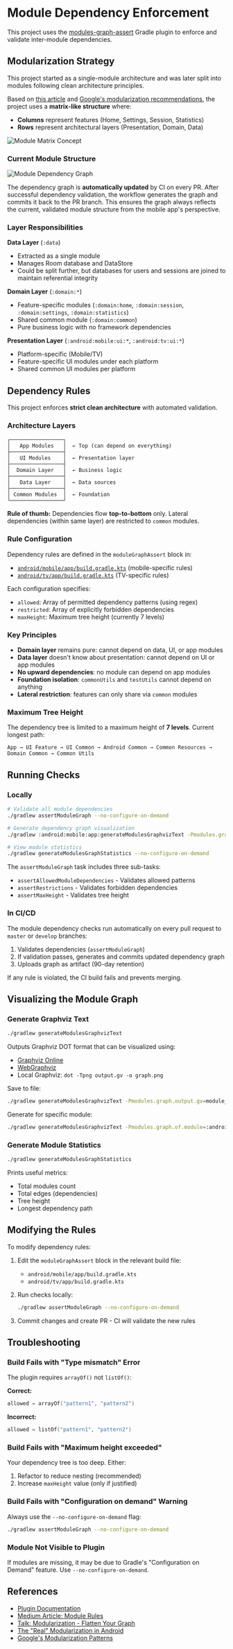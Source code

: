 # Module Dependency Enforcement

This project uses the [modules-graph-assert](https://github.com/jraska/modules-graph-assert) Gradle plugin to enforce and validate inter-module dependencies.

## Modularization Strategy

This project started as a single-module architecture and was later split into modules following clean architecture principles.

Based on [this article](https://betterprogramming.pub/the-real-clean-architecture-in-android-modularization-e26940fd0a23)
and [Google's modularization recommendations](https://developer.android.com/topic/modularization/patterns),
the project uses a **matrix-like structure** where:
- **Columns** represent features (Home, Settings, Session, Statistics)
- **Rows** represent architectural layers (Presentation, Domain, Data)

![Module Matrix Concept](../modules_matrix.png)

### Current Module Structure

![Module Dependency Graph](../project_dependencies_graph.png)

The dependency graph is **automatically updated** by CI on every PR. After successful dependency validation, the workflow generates the graph and commits it back to the PR branch. This ensures the graph always reflects the current, validated module structure from the mobile app's perspective.

### Layer Responsibilities

**Data Layer** (`:data`)
- Extracted as a single module
- Manages Room database and DataStore
- Could be split further, but databases for users and sessions are joined to maintain referential integrity

**Domain Layer** (`:domain:*`)
- Feature-specific modules (`:domain:home`, `:domain:session`, `:domain:settings`, `:domain:statistics`)
- Shared common module (`:domain:common`)
- Pure business logic with no framework dependencies

**Presentation Layer** (`:android:mobile:ui:*`, `:android:tv:ui:*`)
- Platform-specific (Mobile/TV)
- Feature-specific UI modules under each platform
- Shared common UI modules per platform

## Dependency Rules

This project enforces **strict clean architecture** with automated validation.

### Architecture Layers

```
┌─────────────────┐
│   App Modules   │  ← Top (can depend on everything)
├─────────────────┤
│   UI Modules    │  ← Presentation layer
├─────────────────┤
│  Domain Layer   │  ← Business logic
├─────────────────┤
│   Data Layer    │  ← Data sources
├─────────────────┤
│ Common Modules  │  ← Foundation
└─────────────────┘
```

**Rule of thumb:** Dependencies flow **top-to-bottom** only. Lateral dependencies (within same layer) are restricted to `common` modules.

### Rule Configuration

Dependency rules are defined in the `moduleGraphAssert` block in:
- [`android/mobile/app/build.gradle.kts`](../android/mobile/app/build.gradle.kts) (mobile-specific rules)
- [`android/tv/app/build.gradle.kts`](../android/tv/app/build.gradle.kts) (TV-specific rules)

Each configuration specifies:
- `allowed`: Array of permitted dependency patterns (using regex)
- `restricted`: Array of explicitly forbidden dependencies
- `maxHeight`: Maximum tree height (currently 7 levels)

### Key Principles

- **Domain layer** remains pure: cannot depend on data, UI, or app modules
- **Data layer** doesn't know about presentation: cannot depend on UI or app modules
- **No upward dependencies**: no module can depend on app modules
- **Foundation isolation**: `commonUtils` and `testUtils` cannot depend on anything
- **Lateral restriction**: features can only share via `common` modules

### Maximum Tree Height

The dependency tree is limited to a maximum height of **7 levels**. Current longest path:
```
App → UI Feature → UI Common → Android Common → Common Resources → Domain Common → Common Utils
```

## Running Checks

### Locally

```bash
# Validate all module dependencies
./gradlew assertModuleGraph --no-configure-on-demand

# Generate dependency graph visualization
./gradlew :android:mobile:app:generateModulesGraphvizText -Pmodules.graph.of.module=:android:mobile:app --no-configure-on-demand

# View module statistics
./gradlew generateModulesGraphStatistics --no-configure-on-demand
```

The `assertModuleGraph` task includes three sub-tasks:
- `assertAllowedModuleDependencies` - Validates allowed patterns
- `assertRestrictions` - Validates forbidden dependencies
- `assertMaxHeight` - Validates tree height

### In CI/CD

The module dependency checks run automatically on every pull request to `master` or `develop` branches:

1. Validates dependencies (`assertModuleGraph`)
2. If validation passes, generates and commits updated dependency graph
3. Uploads graph as artifact (90-day retention)

If any rule is violated, the CI build fails and prevents merging.

## Visualizing the Module Graph

### Generate Graphviz Text

```bash
./gradlew generateModulesGraphvizText
```

Outputs Graphviz DOT format that can be visualized using:
- [Graphviz Online](https://dreampuf.github.io/GraphvizOnline/)
- [WebGraphviz](http://www.webgraphviz.com/)
- Local Graphviz: `dot -Tpng output.gv -o graph.png`

Save to file:
```bash
./gradlew generateModulesGraphvizText -Pmodules.graph.output.gv=module_graph
```

Generate for specific module:
```bash
./gradlew generateModulesGraphvizText -Pmodules.graph.of.module=:android:mobile:app
```

### Generate Module Statistics

```bash
./gradlew generateModulesGraphStatistics
```

Prints useful metrics:
- Total modules count
- Total edges (dependencies)
- Tree height
- Longest dependency path

## Modifying the Rules

To modify dependency rules:

1. Edit the `moduleGraphAssert` block in the relevant build file:
   - `android/mobile/app/build.gradle.kts`
   - `android/tv/app/build.gradle.kts`

2. Run checks locally:
   ```bash
   ./gradlew assertModuleGraph --no-configure-on-demand
   ```

3. Commit changes and create PR - CI will validate the new rules

## Troubleshooting

### Build Fails with "Type mismatch" Error

The plugin requires `arrayOf()` not `listOf()`:

**Correct:**
```kotlin
allowed = arrayOf("pattern1", "pattern2")
```

**Incorrect:**
```kotlin
allowed = listOf("pattern1", "pattern2")
```

### Build Fails with "Maximum height exceeded"

Your dependency tree is too deep. Either:
1. Refactor to reduce nesting (recommended)
2. Increase `maxHeight` value (only if justified)

### Build Fails with "Configuration on demand" Warning

Always use the `--no-configure-on-demand` flag:

```bash
./gradlew assertModuleGraph --no-configure-on-demand
```

### Module Not Visible to Plugin

If modules are missing, it may be due to Gradle's "Configuration on Demand" feature. Use `--no-configure-on-demand`.

## References

- [Plugin Documentation](https://github.com/jraska/modules-graph-assert)
- [Medium Article: Module Rules](https://proandroiddev.com/module-rules-protect-your-build-time-and-architecture-d1194c7cc6bc)
- [Talk: Modularization - Flatten Your Graph](https://www.droidcon.com/2022/11/15/modularization-flatten-your-graph-and-get-the-real-benefits/)
- [The "Real" Modularization in Android](https://betterprogramming.pub/the-real-clean-architecture-in-android-modularization-e26940fd0a23)
- [Google's Modularization Patterns](https://developer.android.com/topic/modularization/patterns)
